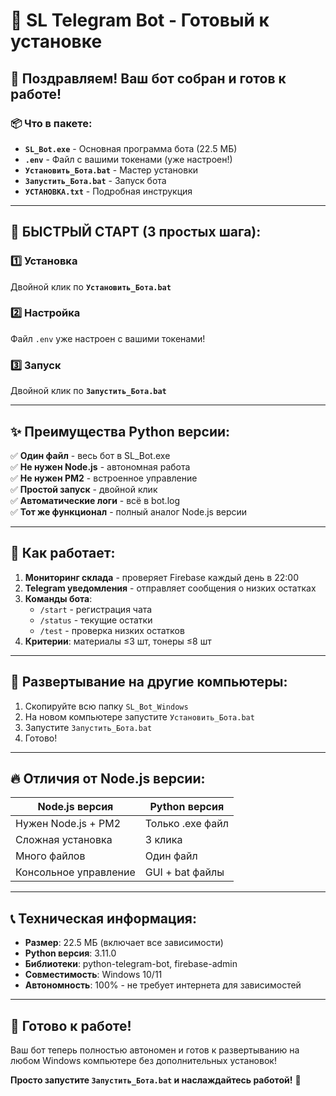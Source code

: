 # 🤖 SL Telegram Bot - Готовый к установке

## 🎉 Поздравляем! Ваш бот собран и готов к работе!

### 📦 Что в пакете:
- **`SL_Bot.exe`** - Основная программа бота (22.5 МБ)
- **`.env`** - Файл с вашими токенами (уже настроен!)
- **`Установить_Бота.bat`** - Мастер установки
- **`Запустить_Бота.bat`** - Запуск бота
- **`УСТАНОВКА.txt`** - Подробная инструкция

---

## 🚀 БЫСТРЫЙ СТАРТ (3 простых шага):

### 1️⃣ **Установка**
Двойной клик по **`Установить_Бота.bat`**

### 2️⃣ **Настройка** 
Файл `.env` уже настроен с вашими токенами!

### 3️⃣ **Запуск**
Двойной клик по **`Запустить_Бота.bat`**

---

## ✨ Преимущества Python версии:

✅ **Один файл** - весь бот в SL_Bot.exe  
✅ **Не нужен Node.js** - автономная работа  
✅ **Не нужен PM2** - встроенное управление  
✅ **Простой запуск** - двойной клик  
✅ **Автоматические логи** - всё в bot.log  
✅ **Тот же функционал** - полный аналог Node.js версии  

---

## 🔧 Как работает:

1. **Мониторинг склада** - проверяет Firebase каждый день в 22:00
2. **Telegram уведомления** - отправляет сообщения о низких остатках
3. **Команды бота**:
   - `/start` - регистрация чата
   - `/status` - текущие остатки
   - `/test` - проверка низких остатков
4. **Критерии**: материалы ≤3 шт, тонеры ≤8 шт

---

## 📂 Развертывание на другие компьютеры:

1. Скопируйте всю папку `SL_Bot_Windows` 
2. На новом компьютере запустите `Установить_Бота.bat`
3. Запустите `Запустить_Бота.bat`
4. Готово!

---

## 🔥 Отличия от Node.js версии:

| Node.js версия | Python версия |
|----------------|---------------|
| Нужен Node.js + PM2 | Только .exe файл |
| Сложная установка | 3 клика |
| Много файлов | Один файл |
| Консольное управление | GUI + bat файлы |

---

## 📞 Техническая информация:

- **Размер**: 22.5 МБ (включает все зависимости)
- **Python версия**: 3.11.0
- **Библиотеки**: python-telegram-bot, firebase-admin
- **Совместимость**: Windows 10/11
- **Автономность**: 100% - не требует интернета для зависимостей

---

## 🎯 Готово к работе!

Ваш бот теперь полностью автономен и готов к развертыванию на любом Windows компьютере без дополнительных установок!

**Просто запустите `Запустить_Бота.bat` и наслаждайтесь работой!** 🚀 